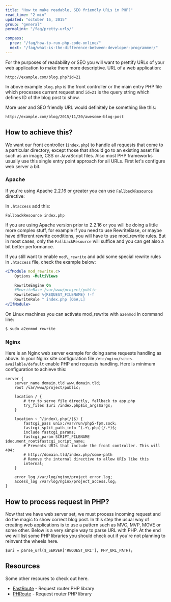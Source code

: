 ```yaml
---
title: "How to make readable, SEO friendly URLs in PHP?"
read_time: "2 min"
updated: "october 16, 2015"
group: "general"
permalink: "/faq/pretty-urls/"

compass:
  prev: "/faq/how-to-run-php-code-online/"
  next: "/faq/what-is-the-difference-between-developer-programmer/"
---
```


For the purposes of readability or SEO you will want to prettify URLs of your web application to make them more descriptive. URL of a web application:

```text
http://example.com/blog.php?id=21
```

In above example `blog.php` is the front controller or the main entry PHP file which processes current request and `id=21` is the
query string which defines ID of the blog post to show.

More user and SEO friendly URL would definitely be something like this:

```text
http://example.com/blog/2015/11/20/awesome-blog-post
```

## How to achieve this?

We want our front controller (`index.php`) to handle all requests that come to a particular directory, except those that should go to an existing asset file such as an image, CSS or JavaScript files. Also most PHP frameworks usually use this single entry point approach for all URLs. First let's configure web server a bit.

### Apache

If you're using Apache 2.2.16 or greater you can use [`FallbackResource`](http://httpd.apache.org/docs/trunk/rewrite/remapping.html#fallback-resource) directive:

In `.htaccess` add this:

```text
FallbackResource index.php
```

If you are using Apache version prior to 2.2.16 or you will be doing a little more complex stuff, for example if you need to use RewriteBase, or maybe have different rewrite conditions, you will have to use mod_rewrite rules. But in most cases, only the `FallbackResource` will suffice and you can get also a bit better performance.

If you still want to enable `mod\_rewrite` and add some special rewrite rules in `.htaccess` file, check the example below:

```apache
<IfModule mod_rewrite.c>
    Options -MultiViews

    RewriteEngine On
    #RewriteBase /var/www/project/public
    RewriteCond %{REQUEST_FILENAME} !-f
    RewriteRule ^ index.php [QSA,L]
</IfModule>
```

On Linux machines you can activate mod_rewrite with `a2enmod` in command line:

```bash
$ sudo a2enmod rewrite
```

### Nginx

Here is an Nginx web server example for doing same requests handling as above. In your Nginx site configuration file `/etc/nginx/sites-available/default` enable PHP and requests handling. Here is minimum configuration to achieve this:

```nginx
server {
    server_name domain.tld www.domain.tld;
    root /var/www/project/public;

    location / {
        # try to serve file directly, fallback to app.php
        try_files $uri /index.php$is_args$args;
    }

    location ~ ^/index\.php(/|$) {
        fastcgi_pass unix:/var/run/php5-fpm.sock;
        fastcgi_split_path_info ^(.+\.php)(/.*)$;
        include fastcgi_params;
        fastcgi_param SCRIPT_FILENAME $document_root$fastcgi_script_name;
        # Prevents URIs that include the front controller. This will 404:
        # http://domain.tld/index.php/some-path
        # Remove the internal directive to allow URIs like this
        internal;
    }

    error_log /var/log/nginx/project_error.log;
    access_log /var/log/nginx/project_access.log;
}
```

## How to process request in PHP?

Now that we have web server set, we must process incoming request and do the magic to show correct blog post. In this step the usual way of creating web applications is to use a pattern such as MVC, MVP, MOVE or some other. Below is a very simple way to parse URL with PHP. At the end we will list some PHP libraries you should check out if you're not planning to reinvent the wheels here.

```php?start_inline=1
$uri = parse_url($_SERVER['REQUEST_URI'], PHP_URL_PATH);

```

## Resources

Some other resoures to check out here.

* [FastRoute](https://github.com/nikic/FastRoute) - Request router PHP library
* [PHRoute](https://github.com/mrjgreen/phroute) - Request router PHP library

